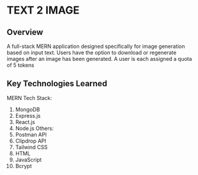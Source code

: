 # TEXT 2 IMAGE
## Overview
A full-stack MERN application designed specifically for image generation based on input text. Users have the option to download or regenerate images after an image has been generated. A user is each assigned a quota of 5 tokens

## Key Technologies Learned
MERN Tech Stack:
1. MongoDB
2. Express.js
3. React.js
4. Node.js
Others:
5. Postman API
6. Clipdrop API
7. Tailwind CSS
8. HTML
9. JavaScript
10. Bcrypt
